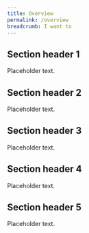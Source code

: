 ```yaml
---
title: Overview
permalink: /overview
breadcrumb: I want to
---
```


## Section header 1

Placeholder text.

## Section header 2

Placeholder text.

## Section header 3

Placeholder text.

## Section header 4

Placeholder text.

## Section header 5

Placeholder text.

